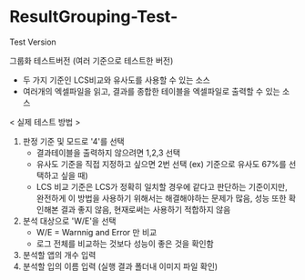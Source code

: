 # ResultGrouping-Test-
Test Version

그룹화 테스트버전 (여러 기준으로 테스트한 버전)
* 두 가지 기준인 LCS비교와 유사도를 사용할 수 있는 소스
* 여러개의 엑셀파일을 읽고, 결과를 종합한 테이블을 엑셀파일로 출력할 수 있는 소스





< 실제 테스트 방법 >

1. 판정 기준 및 모드로 '4'를 선택
    - 결과테이블을 출력하지 않으려면 1,2,3 선택
    - 유사도 기준을 직접 지정하고 싶으면 2번 선택 (ex) 기준으로 유사도 67%를 선택하고 싶을 때)
    - LCS 비교 기준은 LCS가 정확히 일치할 경우에 같다고 판단하는 기준이지만, 완전하게 이 방법을 사용하기 위해서는 해결해야하는 문제가        많음, 성능 또한 확인해본 결과 좋지 않음, 현재로써는 사용하기 적합하지 않음
2. 분석 대상으로 'W/E'을 선택
    - W/E = Warnnig and Error 만 비교
    - 로그 전체를 비교하는 것보다 성능이 좋은 것을 확인함
3. 분석할 앱의 개수 입력
4. 분석할 입의 이름 입력
(실행 결과 폴더내 이미지 파일 확인)
